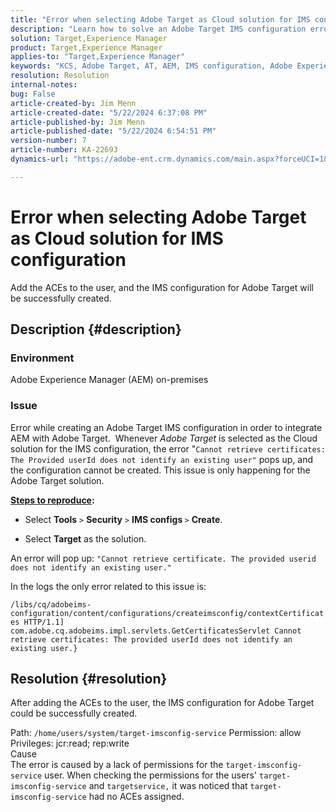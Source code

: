 ```yaml
---
title: "Error when selecting Adobe Target as Cloud solution for IMS configuration"
description: "Learn how to solve an Adobe Target IMS configuration error while creating a Target IMS configuration in order to integrate AEM with Target."
solution: Target,Experience Manager
product: Target,Experience Manager
applies-to: "Target,Experience Manager"
keywords: "KCS, Adobe Target, AT, AEM, IMS configuration, Adobe Experience Manager, Troubleshooting, ACE"
resolution: Resolution
internal-notes: 
bug: False
article-created-by: Jim Menn
article-created-date: "5/22/2024 6:37:08 PM"
article-published-by: Jim Menn
article-published-date: "5/22/2024 6:54:51 PM"
version-number: 7
article-number: KA-22693
dynamics-url: "https://adobe-ent.crm.dynamics.com/main.aspx?forceUCI=1&pagetype=entityrecord&etn=knowledgearticle&id=000d9d47-6a18-ef11-9f8a-6045bd006268"

---
```

# Error when selecting Adobe Target as Cloud solution for IMS configuration


Add the ACEs to the user, and the IMS configuration for Adobe Target will be successfully created.

## Description {#description}


### Environment

Adobe Experience Manager (AEM) on-premises

### Issue

Error while creating an Adobe Target IMS configuration in order to integrate AEM with Adobe Target.  Whenever *Adobe Target* is selected as the Cloud solution for the IMS configuration, the error "`Cannot retrieve certificates: The Provided userId does not identify an existing user"` pops up, and the configuration cannot be created. This issue is only happening for the Adobe Target solution.



<b><u>Steps to reproduce</u>:</b>

- Select <b>Tools</b> `>`  <b>Security</b> `>`  <b>IMS configs </b>`>`  <b>Create</b>.


- Select <b>Target</b> as the solution.


An error will pop up: `"Cannot retrieve certificate. The provided userid does not identify an existing user."`

In the logs the only error related to this issue is:

`/libs/cq/adobeims-configuration/content/configurations/createimsconfig/contextCertificates HTTP/1.1]  com.adobe.cq.adobeims.impl.servlets.GetCertificatesServlet Cannot retrieve certificates: The provided userId does not identify an existing user.}`


## Resolution {#resolution}


After adding the ACEs to the user, the IMS configuration for Adobe Target could be successfully created.

Path: `/home/users/system/target-imsconfig-service` Permission: allow Privileges: jcr:read; rep:write
<br>Cause<br>
The error is caused by a lack of permissions for the `target-imsconfig-service` user. When checking the permissions for the users' `target-imsconfig-service` and `targetservice,` it was noticed that `target-imsconfig-service` had no ACEs assigned.
